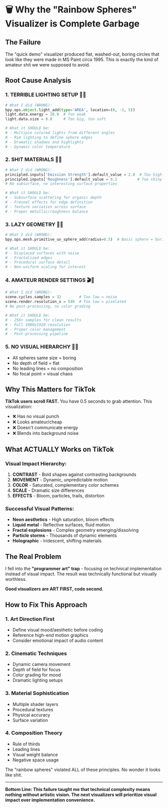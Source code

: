 # 🗑️ Why the "Rainbow Spheres" Visualizer is Complete Garbage

## The Failure
The "quick demo" visualizer produced flat, washed-out, boring circles that look like they were made in MS Paint circa 1995. This is exactly the kind of amateur shit we were supposed to avoid.

## Root Cause Analysis

### 1. **TERRIBLE LIGHTING SETUP** 🔦💩
```python
# What I did (WRONG):
bpy.ops.object.light_add(type='AREA', location=(0, -3, 5))
light.data.energy = 20.0  # Too weak
light.data.size = 8.0     # Too big, too soft

# What it SHOULD be:
# - Multiple colored lights from different angles
# - Rim lighting to define sphere edges  
# - Dramatic shadows and highlights
# - Dynamic color temperature
```

### 2. **SHIT MATERIALS** 🎨💩
```python
# What I did (WRONG):
principled.inputs['Emission Strength'].default_value = 2.0  # Too high = blown out
principled.inputs['Roughness'].default_value = 0.1         # Too shiny = flat
# No subsurface, no interesting surface properties

# What it SHOULD be:
# - Subsurface scattering for organic depth
# - Fresnel effects for edge definition
# - Texture variation across surface  
# - Proper metallic/roughness balance
```

### 3. **LAZY GEOMETRY** 🔵💩
```python
# What I did (WRONG):
bpy.ops.mesh.primitive_uv_sphere_add(radius=0.5)  # Basic sphere = boring

# What it SHOULD be:
# - Displaced surfaces with noise
# - Fractalized edges
# - Procedural surface detail
# - Non-uniform scaling for interest
```

### 4. **AMATEUR RENDER SETTINGS** 🎬💩
```python
# What I did (WRONG):
scene.cycles.samples = 32        # Too low = noise
scene.render.resolution_x = 540  # Too low = pixelated
# No post-processing, no color grading

# What it SHOULD be:
# - 256+ samples for clean results
# - Full 1080x1920 resolution
# - Proper color management
# - Post-processing pipeline
```

### 5. **NO VISUAL HIERARCHY** 📐💩
- All spheres same size = boring
- No depth of field = flat
- No leading lines = no composition  
- No focal point = visual chaos

## Why This Matters for TikTok

**TikTok users scroll FAST.** You have 0.5 seconds to grab attention. This visualization:
- ❌ Has no visual punch
- ❌ Looks amateur/cheap
- ❌ Doesn't communicate energy
- ❌ Blends into background noise

## What ACTUALLY Works on TikTok

### Visual Impact Hierarchy:
1. **CONTRAST** - Bold shapes against contrasting backgrounds
2. **MOVEMENT** - Dynamic, unpredictable motion  
3. **COLOR** - Saturated, complementary color schemes
4. **SCALE** - Dramatic size differences
5. **EFFECTS** - Bloom, particles, trails, distortion

### Successful Visual Patterns:
- **Neon aesthetics** - High saturation, bloom effects
- **Liquid metal** - Reflective surfaces, fluid motion
- **Fractal explosions** - Complex geometry emerging/dissolving
- **Particle storms** - Thousands of dynamic elements
- **Holographic** - Iridescent, shifting materials

## The Real Problem

I fell into the **"programmer art" trap** - focusing on technical implementation instead of visual impact. The result was technically functional but visually worthless.

**Good visualizers are ART FIRST, code second.**

## How to Fix This Approach

### 1. **Art Direction First**
- Define visual mood/aesthetic before coding
- Reference high-end motion graphics
- Consider emotional impact of audio content

### 2. **Cinematic Techniques**  
- Dynamic camera movement
- Depth of field for focus
- Color grading for mood
- Dramatic lighting setups

### 3. **Material Sophistication**
- Multiple shader layers
- Procedural textures  
- Physical accuracy
- Surface variation

### 4. **Composition Theory**
- Rule of thirds
- Leading lines
- Visual weight balance
- Negative space usage

The "rainbow spheres" violated ALL of these principles. No wonder it looks like shit.

---

**Bottom Line: This failure taught me that technical complexity means nothing without artistic vision. The next visualizers will prioritize visual impact over implementation convenience.**